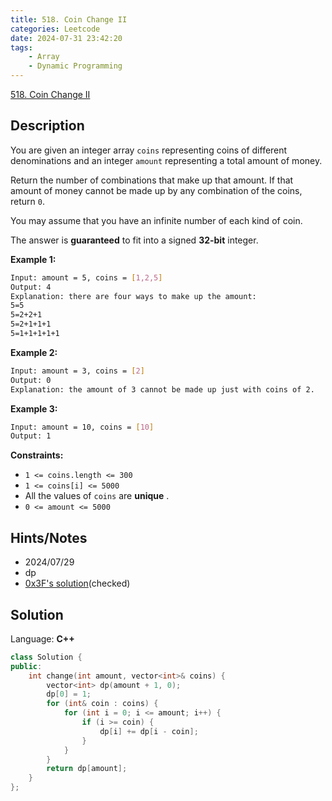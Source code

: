 ```yaml
---
title: 518. Coin Change II
categories: Leetcode
date: 2024-07-31 23:42:20
tags:
    - Array
    - Dynamic Programming
---
```


[518. Coin Change II](https://leetcode.com/problems/coin-change-ii/description/)

## Description

You are given an integer array `coins` representing coins of different denominations and an integer `amount` representing a total amount of money.

Return the number of combinations that make up that amount. If that amount of money cannot be made up by any combination of the coins, return `0`.

You may assume that you have an infinite number of each kind of coin.

The answer is **guaranteed** to fit into a signed **32-bit** integer.

**Example 1:**

```bash
Input: amount = 5, coins = [1,2,5]
Output: 4
Explanation: there are four ways to make up the amount:
5=5
5=2+2+1
5=2+1+1+1
5=1+1+1+1+1
```

**Example 2:**

```bash
Input: amount = 3, coins = [2]
Output: 0
Explanation: the amount of 3 cannot be made up just with coins of 2.
```

**Example 3:**

```bash
Input: amount = 10, coins = [10]
Output: 1
```

**Constraints:**

- `1 <= coins.length <= 300`
- `1 <= coins[i] <= 5000`
- All the values of `coins` are **unique** .
- `0 <= amount <= 5000`

## Hints/Notes

- 2024/07/29
- dp
- [0x3F's solution](https://leetcode.cn/problems/coin-change-ii/solutions/2706227/shi-pin-wan-quan-bei-bao-cong-ji-yi-hua-o3ew0/)(checked)

## Solution

Language: **C++**

```C++
class Solution {
public:
    int change(int amount, vector<int>& coins) {
        vector<int> dp(amount + 1, 0);
        dp[0] = 1;
        for (int& coin : coins) {
            for (int i = 0; i <= amount; i++) {
                if (i >= coin) {
                    dp[i] += dp[i - coin];
                }
            }
        }
        return dp[amount];
    }
};
```
